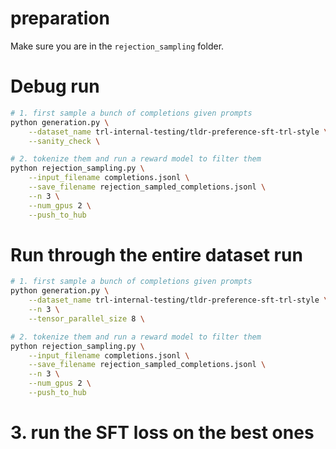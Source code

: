 
# preparation 

Make sure you are in the `rejection_sampling` folder.


# Debug run

```bash
# 1. first sample a bunch of completions given prompts
python generation.py \
    --dataset_name trl-internal-testing/tldr-preference-sft-trl-style \
    --sanity_check \

# 2. tokenize them and run a reward model to filter them
python rejection_sampling.py \
    --input_filename completions.jsonl \
    --save_filename rejection_sampled_completions.jsonl \
    --n 3 \
    --num_gpus 2 \
    --push_to_hub
```


# Run through the entire dataset run



```bash
# 1. first sample a bunch of completions given prompts
python generation.py \
    --dataset_name trl-internal-testing/tldr-preference-sft-trl-style \
    --n 3 \
    --tensor_parallel_size 8 \

# 2. tokenize them and run a reward model to filter them
python rejection_sampling.py \
    --input_filename completions.jsonl \
    --save_filename rejection_sampled_completions.jsonl \
    --n 3 \
    --num_gpus 2 \
    --push_to_hub
```

# 3. run the SFT loss on the best ones
